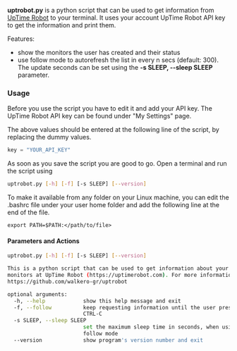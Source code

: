 **uptrobot.py** is a python script that can be used to get information from [UpTime Robot](https://uptimerobot.com) to your terminal. It uses your account UpTime Robot API key to get the information and print them.

Features:
- show the monitors the user has created and their status
- use follow mode to autorefresh the list in every n secs (default: 300). The update seconds can be set using the **-s SLEEP, --sleep SLEEP** parameter.


### Usage
Before you use the script you have to edit it and add your API key. The UpTime Robot API key can be found under "My Settings" page.

The above values should be entered at the following line of the script, by replacing the dummy values.

```python
key = "YOUR_API_KEY"
```
As soon as you save the script you are good to go. Open a terminal and run the script using 
```bash
uptrobot.py [-h] [-f] [-s SLEEP] [--version]
```

To make it available from any folder on your Linux machine, you can edit the .bashrc file under your user home folder and add the following line at the end of the file.
```
export PATH=$PATH:</path/to/file>
```


#### Parameters and Actions
```bash
uptrobot.py [-h] [-f] [-s SLEEP] [--version]

This is a python script that can be used to get information about your
monitors at UpTime Robot (https://uptimerobot.com). For more information visit
https://github.com/walkero-gr/uptrobot

optional arguments:
  -h, --help            show this help message and exit
  -f, --follow          keep requesting information until the user press
                        CTRL-C
  -s SLEEP, --sleep SLEEP
                        set the maximum sleep time in seconds, when using the
                        follow mode
  --version             show program's version number and exit
```
